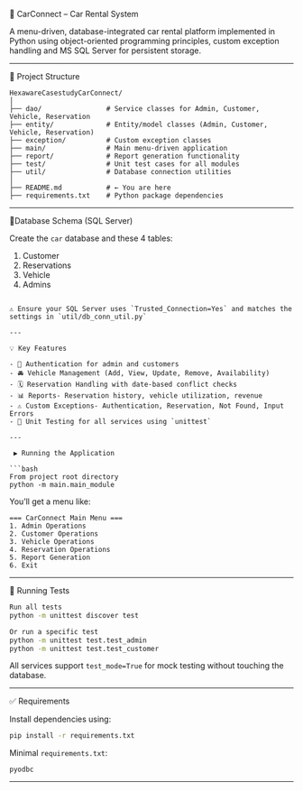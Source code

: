🚗 CarConnect – Car Rental System

A menu-driven, database-integrated car rental platform implemented in Python using object-oriented programming principles, custom exception handling and MS SQL Server for persistent storage.

---

📁 Project Structure

```
HexawareCasestudyCarConnect/
│
├── dao/                # Service classes for Admin, Customer, Vehicle, Reservation
├── entity/             # Entity/model classes (Admin, Customer, Vehicle, Reservation)
├── exception/          # Custom exception classes
├── main/               # Main menu-driven application
├── report/             # Report generation functionality
├── test/               # Unit test cases for all modules
├── util/               # Database connection utilities
│
├── README.md           # ← You are here
├── requirements.txt    # Python package dependencies
```

---

📍Database Schema (SQL Server)

Create the `car` database and these 4 tables:
1. Customer
2. Reservations
3. Vehicle
4. Admins
```

⚠️ Ensure your SQL Server uses `Trusted_Connection=Yes` and matches the settings in `util/db_conn_util.py`

---

💡 Key Features

- 🔐 Authentication for admin and customers
- 🚘 Vehicle Management (Add, View, Update, Remove, Availability)
- 🗓️ Reservation Handling with date-based conflict checks
- 📊 Reports- Reservation history, vehicle utilization, revenue
- ⚠️ Custom Exceptions- Authentication, Reservation, Not Found, Input Errors
- 🪪 Unit Testing for all services using `unittest`

---

 ▶️ Running the Application

```bash
From project root directory
python -m main.main_module
```

You’ll get a menu like:

```
=== CarConnect Main Menu ===
1. Admin Operations
2. Customer Operations
3. Vehicle Operations
4. Reservation Operations
5. Report Generation
6. Exit
```

---

🪪 Running Tests

```bash
Run all tests
python -m unittest discover test

Or run a specific test
python -m unittest test.test_admin
python -m unittest test.test_customer
```

 All services support `test_mode=True` for mock testing without touching the database.

---

✅ Requirements

Install dependencies using:

```bash
pip install -r requirements.txt
```

Minimal `requirements.txt`:

```
pyodbc
```

---

